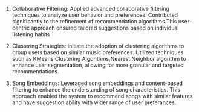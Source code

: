 1. Collaborative Filtering: Applied advanced collaborative filtering techniques to analyze user behavior and preferences. Contributed significantly to the refinement of recommendation algorithms.This user-centric approach ensured tailored suggestions based on individual listening habits

2. Clustering Strategies: Initiate the adoption of clustering algorithms to group users based on similar music preferences. Utilized techniques such as KMeans Clustering Algorithms,Nearest Neighbor algorithm to enhance user segmentation, allowing for more granular and targeted recommendations.

3. Song Embeddings: Leveraged song embeddings and content-based filtering to enhance the understanding of song characteristics. This approach enabled the system to recommend songs with similar features and have suggestion ability with wider range of user preferances.
